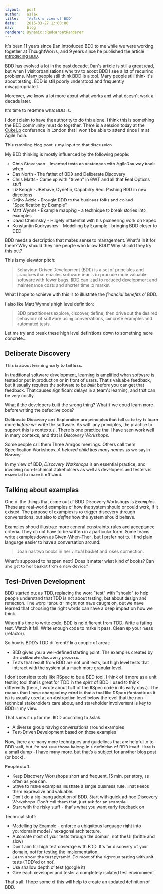 ```yaml
---
layout:   post
author:   aslak
title:    "Aslak's view of BDD"
date:     2015-03-27 12:00:00
nav:      blog
renderer: Dynamic::RedcarpetRenderer
---
```


It's been 11 years since Dan introduced BDD to me while we were working together
at ThoughtWorks, and 9 years since he published the article
[Introducing BDD](http://dannorth.net/introducing-bdd/).

BDD has evolved a lot in the past decade. Dan's article is still a great read,
but when I visit organisations who try to adopt BDD I see a lot of recurring problems.
Many people still think BDD is a tool. Many people still think it's about testing.
BDD is still poorly understood and frequently misappropriated.

Moreover, we know a lot more about what works and what doesn't work a decade later.

It's time to redefine what BDD is.

I don't claim to have the authority to do this alone. I think this is something
the BDD community must do together. There is a session today
at the [CukeUp](http://blog.skillsmatter.com/2015/03/03/while-its-compiling-skills-matter-interviews-tom-stuart/)
conference in London that I won't be able to attend since I'm at Agile India.

This rambling blog post is my input to that discussion.

My BDD thinking is mostly influenced by the following people:

* Chris Stevenson - Invented tests as sentences with AgileDox way back when
* Dan North - The fathet of BDD and Deliberate Discovery
* Chris Matts - Came up with "Given" in GWT and all that Real Options stuff
* Liz Keogh - JBehave, Cynefin, Capability Red. Pushing BDD in new directions
* Gojko Adzic - Brought BDD to the business folks and coined "Specification by Example"
* Matt Wynne - Example mapping - a technique to break stories into examples
* David Chelimsky - Hugely influential with his pioneering work on RSpec
* Konstantin Kudryashev - Modelling by Example - bringing BDD closer to DDD

BDD needs a description that makes sense to management. What's in it for them?
Why should they hire people who know BDD? Why should they try this out?

This is my elevator pitch:

> Behaviour-Driven Development (BDD) is a set of principles and practices that
enables software teams to produce
more valuable software with fewer
bugs. BDD can lead to reduced
development and maintenance
costs and shorter time to market.

What I hope to achieve with this is to illustrate the *financial benefits* of BDD.

I also like Matt Wynne's high level definition:

> BDD practitioners explore, discover, define, then drive out the desired behaviour of software using conversations, concrete examples and automated tests.

Let me try and break these high level definitions down to something more concrete...

## Deliberate Discovery

This is about learning early to fail less.

In traditional software development, learning is amplified
when software is tested or put in production or in front of users. That's valuable feedback, but it
usually requires the software to be *built* before you can get that feedback. That causes significant
delays in a team's learning, and that can be very costly.

What if the developers built the wrong thing? What if we could learn more before writing the defective code?

Deliberate Discovery and Exploration are principles that tell us to try to learn more *before*
we write the software. As with any principles, the practice to support this is contextual.
There is one practice that I have seen work well in many contexts, and that is *Discovery Workshops*.

Some people call them Three Amigos meetings. Others call them Specification Workshops.
*A beloved child has many names* as we say in Norway.

In my view of BDD, *Discovery Workshops* is an essential practice, and involving
non-technical stakeholders as well as developers and testers is essential to make it efficient.

## Talking about examples

One of the things that come out of BDD Discovery Workshops is *Examples*. These are real-world
examples of how the system should or could work, if it existed. The purpose of examples is to
trigger discovery through conversations, but also to *define* how the system should behave.

Examples should illustrate more general constraints, rules and acceptance criteria.
They do not have to be written in a particular form. Some teams write examples down as Given-When-Then,
but I prefer not to. I find plain language easier to have a conversation around:

> Joan has two books in her virtual basket and loses connection.

What's supposed to happen next? Does it matter what kind of books? Can she get to her basket from a new device?

## Test-Driven Development

BDD started out as TDD, replacing the word "test" with "should" to help people understand that TDD is
not about testing, but about design and reflection. The word "should" might not have caught on, but
we have learned that choosing the right words can have a deep impact on how we think.

When it's time to write code, BDD is no different from TDD. Write a failing test. Watch it fail.
Write enough code to make it pass. Clean up your mess (refactor).

So how is BDD's TDD different? In a couple of areas:

* BDD gives you a well-defined starting point: The examples created by the deliberate discovery process.
* Tests that result from BDD are not unit tests, but high level tests that interact with the system at a much more granular level.

I don't consider tools like RSpec to be a BDD tool. I think of it more as a unit testing tool that is great for TDD in the *spirit* of BDD.
I used to think differently (heck, I wrote about half of the RSpec code in its early days). The reason that I have changed my mind is that
a tool like RSpec (fantastic as it is) is usually used at an abstraction level below the level that the non-technical stakeholders care about,
and stakeholder involvement is key to BDD in my view.

That sums it up for me. BDD according to Aslak.

* A diverse group having conversations around examples
* Test-Driven Development based on those examples

Now, there are many more techniques and guidelines that are helpful to to BDD well, but I'm not sure
those belong in a definition of BDD itself. Here is a small dump - I have many more, but that's
a subject for another blog post (or book).

People stuff:

* Keep Discovery Workshops short and frequent. 15 min. per story, as often as you can.
* Strive to make examples illustrate a single business rule. That keeps them expressive and valuable.
* Don't do a big-bang adoption of BDD. Start with quick ad-hoc Discovery Workshops. Don't call them that, just ask for an example.
* Start with the risky stuff - that's what you want early feedback on

Technical stuff:

* Modelling by Example - enforce a ubiquitous language right into yourdomain model / hexagonal architecture.
* Automate most of your tests through the domain, not the UI (brittle and slow)
* Don't aim for high test coverage with BDD. It's for discovery of your domain, not for testing the implementation.
* Learn about the test pyramid. Do most of the rigorous testing with unit tests (TDD'ed or not).
* Use shallow depth of test (google it)
* Give each developer and tester a completely isolated test environment

That's all. I hope some of this will help to create an updated definition of BDD.
